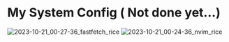 # My System Config ( Not done yet...)
![2023-10-21_00-27-36_fastfetch_rice](https://github.com/LamprosPitsillos/nixos-config/assets/61395246/bef1bd0d-3534-45ea-9fba-e6db761198ce)
![2023-10-21_00-24-36_nvim_rice](https://github.com/LamprosPitsillos/nixos-config/assets/61395246/cba486d4-3dd1-4163-92cf-950e0a2c6cf0)
